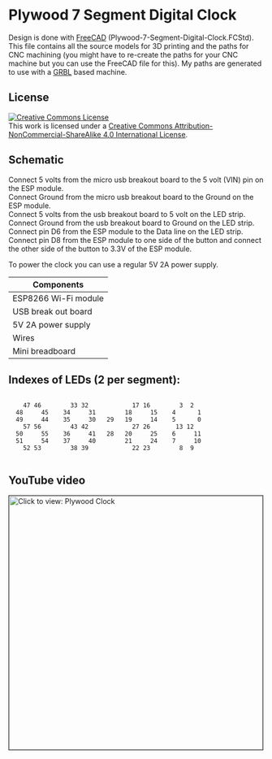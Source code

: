 # Plywood 7 Segment Digital Clock

Design is done with [FreeCAD](https://www.freecadweb.org/) (Plywood-7-Segment-Digital-Clock.FCStd). This file contains all the source models for 3D printing and the paths for CNC machining (you might have to re-create the paths for your CNC machine but you can use the FreeCAD file for this). My paths are generated to use with a [GRBL](https://github.com/gnea/grbl/wiki) based machine.

## License

<a rel="license" href="http://creativecommons.org/licenses/by-nc-sa/4.0/"><img alt="Creative Commons License" style="border-width:0" src="https://i.creativecommons.org/l/by-nc-sa/4.0/88x31.png" /></a><br />This work is licensed under a <a rel="license" href="http://creativecommons.org/licenses/by-nc-sa/4.0/">Creative Commons Attribution-NonCommercial-ShareAlike 4.0 International License</a>.

## Schematic

Connect 5 volts from the micro usb breakout board to the 5 volt (VIN) pin on the ESP module.  
Connect Ground from the micro usb breakout board to the Ground on the ESP module.  
Connect 5 volts from the usb breakout board to 5 volt on the LED strip.  
Connect Ground from the usb breakout board to Ground on the LED strip.  
Connect pin D6 from the ESP module to the Data line on the LED strip.  
Connect pin D8 from the ESP module to one side of the button and connect the other side of the button to 3.3V of the ESP module.  

To power the clock you can use a regular 5V 2A power supply.

| Components                   |
| -------------                |
| ESP8266 Wi-Fi module         |
| USB break out board          |
| 5V 2A power supply           |
| Wires                        |
| Mini breadboard              |

## Indexes of LEDs (2 per segment):

```

    47 46        33 32            17 16        3  2
  48     45    34     31        18     15    4      1
  49     44    35     30   29   19     14    5      0
    57 56        43 42            27 26       13 12
  50     55    36     41   28   20     25    6     11
  51     54    37     40        21     24    7     10 
    52 53        38 39            22 23        8  9
    
```

## YouTube video

<a href="https://youtu.be/Z4b4v84smpg" target="_blank"><img src="https://img.youtube.com/vi/Z4b4v84smpg/0.jpg" 
alt="Click to view: Plywood Clock" width="500" border="1" /></a>

